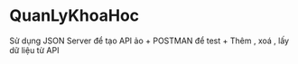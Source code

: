 # QuanLyKhoaHoc
Sử dụng JSON Server để tạo API ảo + POSTMAN để test + Thêm , xoá , lấy dữ liệu từ API
